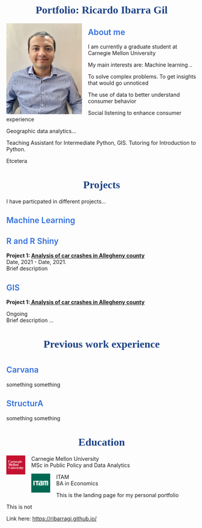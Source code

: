 <html>
<head>
<style>
img {
  /* border: 1px solid #ddd; */
  /* border-radius: 6px; */
  /* padding: 2px; */
  /* padding-right: 16px; */
}
/* img.Hover:hover {
  opacity: 1;
} */
img.Photo {
   float: left;
   padding-right: 16px;
}
h1.main {
  color: #1E4385;
  font-family: Verdana;
  text-align: center;
  font-weight: 700;
}
h2{
  color: #326FDC;
  font-weight: 600;
}

</style>
</head>
<body>

<h1 class="main"> Portfolio: Ricardo Ibarra Gil </h1>

<img class="Photo" src="assets/RIG_CMU.JPG" atl="Ricardo Ibarra"  width="200" height="240">

<h2> About me </h2>

I am currently a graduate student at Carnegie Mellon University  

My main interests are:
Machine learning ..

To solve complex problems.
To get insights that would go unnoticed  

The use of data to better understand consumer behavior  

Social listening to enhance consumer experience

Geographic data analytics...

Teaching Assistant for Intermediate Python, GIS.
Tutoring for Introduction to Python.  

Etcetera



<h1 class="main"> Projects </h1>

I have particpated in different projects...       

<h2> Machine Learning  </h2>
<h2> R  and R Shiny  </h2>  

<b> Project 1: <a href="  (https://ribarragi.github.io/past_projects/Carcrashes_Allegheny.html)">Analysis of car crashes in Allegheny county</a></b>  
Date, 2021 - Date, 2021.  
Brief description






<h2> GIS  </h2>  
<b>Project 1:<a href="https://ribarragi.github.io/past_projects/Carcrashes_Allegheny.html"> Analysis of car crashes in Allegheny county</a></b>  

Ongoing  
Brief description  ...




<h1 class="main"> Previous work experience  <h1>


<h2> Carvana </h2>
something  
something  

<h2> StructurA </h2>
something  
something


<h1 class="main"> Education </h1>

<img class="Photo" src="assets/CMU.png" atl="Carnegie Mellon logo"  width="50" height="50"> Carnegie Mellon University  
MSc in Public Policy and Data Analytics


<img class="Photo" src="assets/ITAM.jpg" atl="ITAM logo"  width="50" height="50"> ITAM  
BA in Economics


This is the landing page for my personal portfolio    

This is not    

<!-- <img src="assets/RIG_CMU.JPG" atl="Ricardo Ibarra"  width="180" height="220"> -->


Link here: https://ribarragi.github.io/





</body>
</html>


